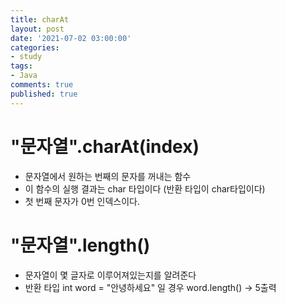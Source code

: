```yaml
---
title: charAt
layout: post
date: '2021-07-02 03:00:00'
categories:
- study
tags:
- Java
comments: true
published: true
---
```


# "문자열".charAt(index)
- 문자열에서 원하는 번째의 문자를 꺼내는 함수
- 이 함수의 실행 결과는 char 타입이다 (반환 타입이 char타입이다)	
- 첫 번째 문자가 0번 인덱스이다.
<script src="https://gist.github.com/parkhyoungmin/84229a75ba9b90f6c2a9ca9d28a36914.js"></script>

# "문자열".length()
- 문자열이 몇 글자로 이루어져있는지를 알려준다
- 반환 타입 int
word = "안녕하세요" 일 경우 word.length() -> 5출력  
